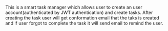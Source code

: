 This is a smart task manager which allows user to create an user account(authenticated by JWT authentication) and create tasks. After creating the task user will get conformation email that the taks is created and if 
user forgot to complete the task it will send email to remind the user.
